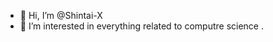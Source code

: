 - 👋 Hi, I’m @Shintai-X
- 👀 I’m interested in everything related to computre science
.

<!---
Shintai-X/Shintai-X is a ✨ special ✨ repository because its `README.md` (this file) appears on your GitHub profile.
You can click the Preview link to take a look at your changes.
--->
